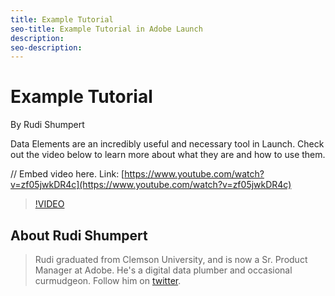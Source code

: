 ```yaml
---
title: Example Tutorial
seo-title: Example Tutorial in Adobe Launch
description: 
seo-description: 
---
```


# Example Tutorial

By Rudi Shumpert

Data Elements are an incredibly useful and necessary tool in Launch. Check out the video below to learn more about what they are and how to use them.

// Embed video here. Link: [https://www.youtube.com/watch?v=zf05jwkDR4c](https://www.youtube.com/watch?v=zf05jwkDR4c)

>[!VIDEO](https://www.youtube.com/watch?v=zf05jwkDR4c)

## About Rudi Shumpert

> Rudi graduated from Clemson University, and is now a Sr. Product Manager at Adobe. He's a digital data plumber and occasional curmudgeon. Follow him on [twitter](https://twitter.com/RudiShumpert).

